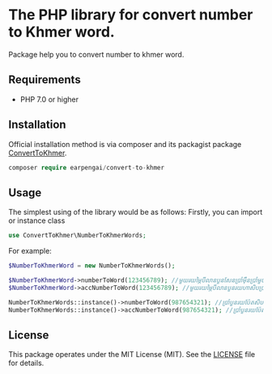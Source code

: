 # The PHP library for convert number to Khmer word.

Package help you to convert number to khmer word.

## Requirements

- PHP 7.0 or higher

## Installation
Official installation method is via composer and its packagist package [ConvertToKhmer](https://packagist.org/packages/earpengai/convert-to-khmer).
```php
composer require earpengai/convert-to-khmer
```

## Usage
The simplest using of the library would be as follows:
Firstly, you can import or instance class
```php
use ConvertToKhmer\NumberToKhmerWords;
```
For example:

```php
$NumberToKhmerWord = new NumberToKhmerWords();

$NumberToKhmerWord->numberToWord(123456789); //មួយរយម្ភៃបីលានបួនសែនប្រាំម៉ឺនប្រាំមួយពាន់ប្រាំពីររយប៉ែតសិបប្រាំបួន
$NumberToKhmerWord->accNumberToWord(123456789); //មួយរយម្ភៃបីលានបួនរយហាសិបប្រាំមួយពាន់ប្រាំពីររយប៉ែតសិបប្រាំបួន
```

```php
NumberToKhmerWords::instance()->numberToWord(987654321); //ប្រាំបួនរយប៉ែតសិបប្រាំពីរលានប្រាំមួយសែនប្រាំម៉ឺនបួនពាន់បីរយម្ភៃមួយ
NumberToKhmerWords::instance()->accNumberToWord(987654321); //ប្រាំបួនរយប៉ែតសិបប្រាំពីរលានប្រាំមួយរយហាសិបបួនពាន់បីរយម្ភៃមួយ
```
## License

This package operates under the MIT License (MIT). See the [LICENSE](https://github.com/Earpengai/ConvertToKhmer/edit/master/LICENSE.txt) file for details.




